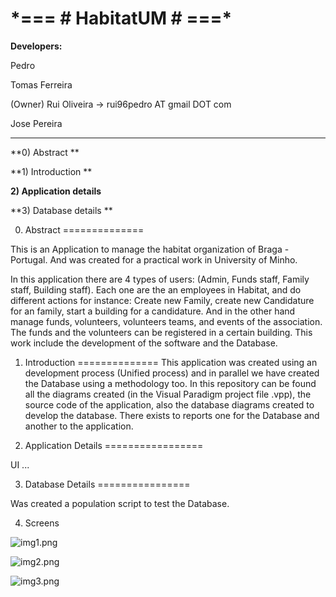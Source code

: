 # \*=== **# HabitatUM #** ===\* #

**Developers:**

Pedro

Tomas Ferreira

(Owner) Rui Oliveira  -> rui96pedro AT gmail DOT com

Jose Pereira

--------------

**0) Abstract **

**1) Introduction **

**2) Application details**

**3) Database details **


0) Abstract
==============

This is an Application to manage the habitat organization of Braga - Portugal. And was created for a practical work in University of Minho.

In this application there are 4 types of users: (Admin, Funds staff, Family staff, Building staff). Each one are the an employees in Habitat, and do different actions for instance: Create new Family, create new Candidature for an family, start a building for a candidature.
And in the other hand manage funds, volunteers, volunteers teams, and events of the association. The funds and the volunteers can be registered in a certain building.
This work include the development of the software and the Database.

1) Introduction
==============
This application was created using an development process (Unified process) and in parallel we have created the Database using a methodology too.
In this repository can be found all the diagrams created (in the Visual Paradigm project file .vpp), the source code of the application, also the database diagrams created to develop the database.
There exists to reports one for the Database and another to the application.

2) Application Details
=================

UI
...


3) Database Details
================

Was created a population script to test the Database.

4) Screens

![img1.png](https://bitbucket.org/repo/qXE7EM/images/1518934228-img1.png)

![img2.png](https://bitbucket.org/repo/qXE7EM/images/3404085792-img2.png)

![img3.png](https://bitbucket.org/repo/qXE7EM/images/2599374953-img3.png)

